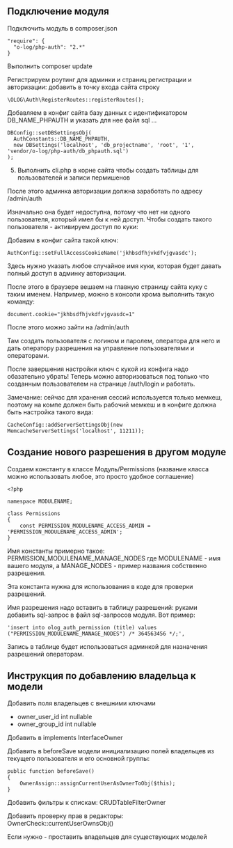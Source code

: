 ## Подключение модуля

Подключить модуль в composer.json

    "require": {
      "o-log/php-auth": "2.*"
    }

Выполнить composer update

Регистрируем роутинг для админки и страниц регистрации и авторизации: добавить в точку входа сайта строку

    \OLOG\Auth\RegisterRoutes::registerRoutes();

Добавляем в конфиг сайта базу данных с идентификатором DB_NAME_PHPAUTH и указать для нее файл sql ...

    DBConfig::setDBSettingsObj(
      AuthConstants::DB_NAME_PHPAUTH,
      new DBSettings('localhost', 'db_projectname', 'root', '1', 'vendor/o-log/php-auth/db_phpauth.sql')
    );

5. Выполнить cli.php в корне сайта чтобы создать таблицы для пользователей и записи пермишенов

После этого админка авторизации должна заработать по адресу /admin/auth

Изначально она будет недоступна, потому что нет ни одного пользователя, который имел бы к ней доступ. Чтобы создать такого пользователя - активируем доступ по куки:

Добавим в конфиг сайта такой ключ:

    AuthConfig::setFullAccessCookieName('jkhbsdfhjvkdfvjgvasdc');

Здесь нужно указать любое случайное имя куки, которая будет давать полный доступ в админку авторизации.

После этого в браузере вешаем на главную страницу сайта куку с таким именем. Например, можно в консоли хрома выполнить такую команду:

    document.cookie="jkhbsdfhjvkdfvjgvasdc=1"

После этого можно зайти на /admin/auth

Там создать пользователя с логином и паролем, оператора для него и дать оператору разрешения на управление пользователями и операторами.

После завершения настройки ключ с кукой из конфига надо обазательно убрать! Теперь можно авторизоваться под только что созданным пользователем на странице /auth/login и работать.

Замечание: сейчас для хранения сессий используется только мемкеш, поэтому на компе должен быть рабочий мемкеш и в конфиге должна быть настройка такого вида:

    CacheConfig::addServerSettingsObj(new MemcacheServerSettings('localhost', 11211));

## Создание нового разрешения в другом модуле

Создаем константу в классе Модуль/Permissions (название класса можно использовать любое, это просто удобное соглашение)

    <?php

    namespace MODULENAME;

    class Permissions
    {
        const PERMISSION_MODULENAME_ACCESS_ADMIN = 'PERMISSION_MODULENAME_ACCESS_ADMIN';
    }

Имя константы примерно такое: PERMISSION_MODULENAME_MANAGE_NODES где MODULENAME - имя вашего модуля, а MANAGE_NODES - пример названия собственно разрешения.

Эта константа нужна для использования в коде для проверки разрешений.

Имя разрешения надо вставить в таблицу разрешений: руками добавить sql-запрос в файл sql-запросов модуля. Вот пример:

    'insert into olog_auth_permission (title) values ("PERMISSION_MODULENAME_MANAGE_NODES") /* 364563456 */;',

Запись в таблице будет использоваться админкой для назначения разрешений операторам.

## Инструкция по добавлению владельца к модели

Добавить поля владельцев с внешними ключами
- owner_user_id int nullable
- owner_group_id int nullable

Добавить в implements InterfaceOwner

Добавить в beforeSave модели инициализацию полей владельцев из текущего пользователя и его основной группы:

    public function beforeSave()
    {
        OwnerAssign::assignCurrentUserAsOwnerToObj($this);
    }


Добавить фильтры к спискам: CRUDTableFilterOwner

Добавить проверку прав в редакторы: OwnerCheck::currentUserOwnsObj()

Если нужно - проставить владельцев для существующих моделей
